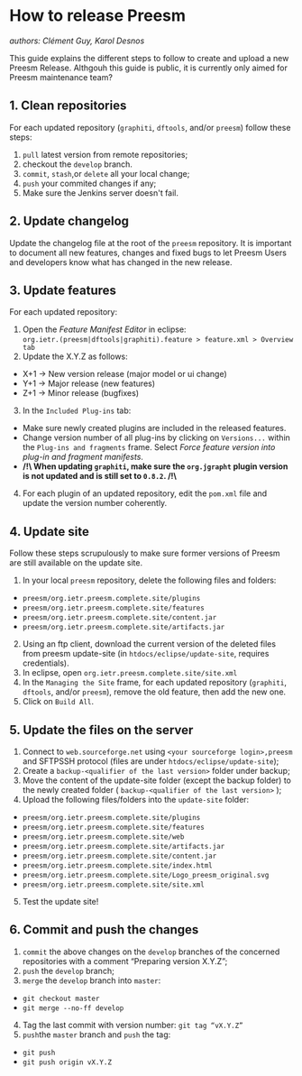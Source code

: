 # How to release Preesm
_authors: Clément Guy, Karol Desnos_

This guide explains the different steps to follow to create and upload a new Preesm Release. Althgouh this guide is public, it is currently only aimed for Preesm maintenance team?



## 1. Clean repositories
For each updated repository (`graphiti`, `dftools`, and/or `preesm`) follow these steps:
  
1. `pull` latest version from remote repositories;
2. checkout the `develop` branch.
3. `commit`, `stash`,or `delete` all your local change;
4. `push` your commited changes if any;
5. Make sure the Jenkins server doesn't fail.

## 2. Update changelog
Update the changelog file at the root of the `preesm` repository. It is important to document all new features, changes and fixed bugs to let Preesm Users and developers know what has changed in the new release.

## 3. Update features
For each updated repository: 

1. Open the _Feature Manifest Editor_ in eclipse:   
```org.ietr.(preesm|dftools|graphiti).feature > feature.xml > Overview tab```  
2. Update the X.Y.Z as follows:
  * X+1 → New version release (major model or ui change)
  * Y+1 → Major release (new features)
  * Z+1 → Minor release (bugfixes)
3. In the `Included Plug-ins` tab: 
  * Make sure newly created plugins are included in the released features.
  * Change version number of all plug-ins by clicking on `Versions...` within the `Plug-ins and fragments` frame. Select _Force feature version into plug-in and fragment manifests_.
  * **/!\ When updating `graphiti`, make sure the `org.jgrapht` plugin version is not updated and is still set to `0.8.2`. /!\\**
4. For each plugin of an updated repository, edit the `pom.xml` file and update the version number coherently. 

## 4. Update site
Follow these steps scrupulously to make sure former versions of Preesm are still available on the update site.

1. In your local `preesm` repository, delete the following files and folders:
  * `preesm/org.ietr.preesm.complete.site/plugins`
  * `preesm/org.ietr.preesm.complete.site/features`
  * `preesm/org.ietr.preesm.complete.site/content.jar`
  * `preesm/org.ietr.preesm.complete.site/artifacts.jar`
2. Using an ftp client, download the current version of the deleted files from preesm update-site (in `htdocs/eclipse/update-site`, requires credentials).
3. In eclipse, open `org.ietr.preesm.complete.site/site.xml`
4. In the `Managing the Site` frame, for each updated repository (`graphiti`, `dftools`, and/or `preesm`), remove the old feature, then add the new one.
5. Click on `Build All`.

## 5. Update the files on the server
1. Connect to `web.sourceforge.net` using `<your sourceforge login>,preesm`
and SFTPSSH protocol (files are under `htdocs/eclipse/update-site`);
2. Create a `backup-<qualifier of the last version>` folder under backup;
3. Move the content of the update-site folder (except the backup folder) to the newly created folder ( `backup-<qualifier of the last version>` );
4. Upload the following files/folders into the `update-site` folder:
  * `preesm/org.ietr.preesm.complete.site/plugins`
  * `preesm/org.ietr.preesm.complete.site/features`
  * `preesm/org.ietr.preesm.complete.site/web`
  * `preesm/org.ietr.preesm.complete.site/artifacts.jar`
  * `preesm/org.ietr.preesm.complete.site/content.jar`
  * `preesm/org.ietr.preesm.complete.site/index.html`
  * `preesm/org.ietr.preesm.complete.site/Logo_preesm_original.svg`
  * `preesm/org.ietr.preesm.complete.site/site.xml`
5. Test the update site!

## 6. Commit and push the changes
1. `commit` the above changes on the `develop` branches of the concerned repositories with a comment “Preparing version X.Y.Z”;
2. `push` the `develop` branch;
3. `merge` the `develop` branch into `master`:
  * `git checkout master`
  * `git merge --no-ff develop`
4. Tag the last commit with version number: `git tag “vX.Y.Z”`
5. `push`the `master` branch and `push` the tag:
  * `git push`
  * `git push origin vX.Y.Z`
